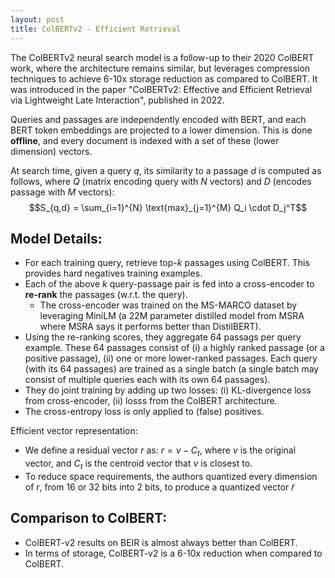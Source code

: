 ```yaml
---
layout: post
title: ColBERTv2 - Efficient Retrieval
---
```


The ColBERTv2 neural search model is a follow-up to their 2020 ColBERT work, where the architecture remains similar, but leverages compression techniques to achieve 6-10x storage reduction as compared to ColBERT.
It was introduced in the paper "ColBERTv2: Effective and Efficient Retrieval via Lightweight Late Interaction", published in 2022.

Queries and passages are independently encoded with BERT, and each BERT token embeddings are projected to a lower dimension. This is done **offline**, and every document is indexed with a set of these (lower dimension) vectors. 

At search time, given a query $q$, its similarity to a passage $d$ is computed as follows, where $Q$ (matrix encoding query with $N$ vectors) and $D$ (encodes passage with $M$ vectors):
$$S_{q,d} = \sum_{i=1}^{N} \text{max}_{j=1}^{M} Q_i \cdot D_j^T$$

## Model Details:
* For each training query, retrieve top-$k$ passages using ColBERT. This provides hard negatives training examples.
* Each of the above $k$ query-passage pair is fed into a cross-encoder to **re-rank** the passages (w.r.t. the query).
	* The cross-encoder was trained on the MS-MARCO dataset by leveraging MiniLM (a 22M parameter distilled model from MSRA where MSRA says it performs better than DistilBERT).
* Using the re-ranking scores, they aggregate 64 passags per query example. These 64 passages consist of (i) a highly ranked passage (or a positive passage), (ii) one or more lower-ranked passages. Each query (with its 64 passages) are trained as a single batch (a single batch may consist of multiple queries each with its own 64 passages).
* They do joint training by adding up two losses: (i) KL-divergence loss from cross-encoder, (ii) losss from the ColBERT architecture. 
* The cross-entropy loss is only applied to (false) positives. 

Efficient vector representation:
* We define a residual vector $r$ as: $r = v - C_t$, where $v$ is the original vector, and $C_t$ is the centroid vector that $v$ is closest to. 
* To reduce space requirements, the authors quantized every dimension of $r$, from 16 or 32 bits into 2 bits, to produce a quantized vector $\tilde{r}$

## Comparison to ColBERT:
* ColBERT-v2 results on BEIR is almost always better than ColBERT.
* In terms of storage, ColBERT-v2 is a 6-10x reduction when compared to ColBERT.
